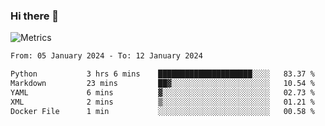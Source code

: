 ### Hi there 👋

![Metrics](https://github.com/radoapx/radoapx/blob/main/github-metrics.svg)

<!--START_SECTION:waka-->

```txt
From: 05 January 2024 - To: 12 January 2024

Python           3 hrs 6 mins    █████████████████████░░░░   83.37 %
Markdown         23 mins         ██▓░░░░░░░░░░░░░░░░░░░░░░   10.54 %
YAML             6 mins          ▓░░░░░░░░░░░░░░░░░░░░░░░░   02.73 %
XML              2 mins          ▒░░░░░░░░░░░░░░░░░░░░░░░░   01.21 %
Docker File      1 min           ░░░░░░░░░░░░░░░░░░░░░░░░░   00.58 %
```

<!--END_SECTION:waka-->

<!--
**radoapx/radoapx** is a ✨ _special_ ✨ repository because its `README.md` (this file) appears on your GitHub profile.

Here are some ideas to get you started:

- 🔭 I’m currently working on ...
- 🌱 I’m currently learning ...
- 👯 I’m looking to collaborate on ...
- 🤔 I’m looking for help with ...
- 💬 Ask me about ...
- 📫 How to reach me: ...
- 😄 Pronouns: ...
- ⚡ Fun fact: ...
-->
